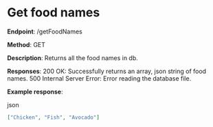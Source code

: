 # Get food names

**Endpoint**: /getFoodNames

**Method**: GET

**Description**: Returns all the food names in db.

**Responses**:
200 OK: Successfully returns an array, json string of food names.
500 Internal Server Error: Error reading the database file.

**Example response**:

json

```json
["Chicken", "Fish", "Avocado"]
```
